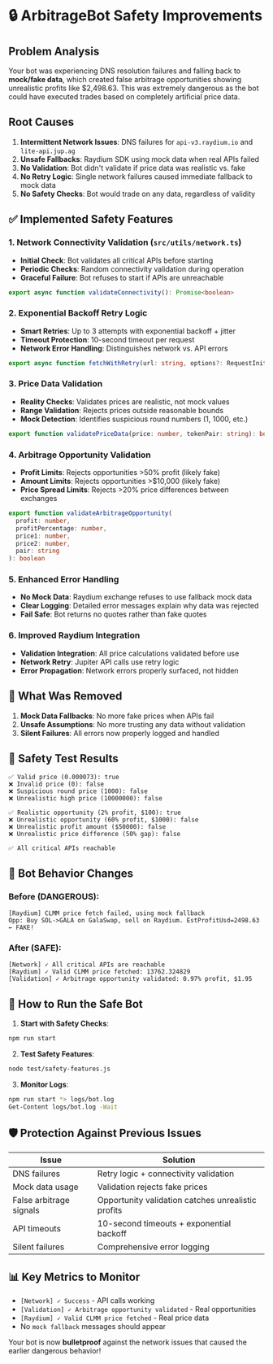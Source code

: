# 🔒 ArbitrageBot Safety Improvements

## Problem Analysis

Your bot was experiencing DNS resolution failures and falling back to **mock/fake data**, which created false arbitrage opportunities showing unrealistic profits like $2,498.63. This was extremely dangerous as the bot could have executed trades based on completely artificial price data.

## Root Causes
1. **Intermittent Network Issues**: DNS failures for `api-v3.raydium.io` and `lite-api.jup.ag`
2. **Unsafe Fallbacks**: Raydium SDK using mock data when real APIs failed
3. **No Validation**: Bot didn't validate if price data was realistic vs. fake
4. **No Retry Logic**: Single network failures caused immediate fallback to mock data
5. **No Safety Checks**: Bot would trade on any data, regardless of validity

## ✅ Implemented Safety Features

### 1. Network Connectivity Validation (`src/utils/network.ts`)
- **Initial Check**: Bot validates all critical APIs before starting
- **Periodic Checks**: Random connectivity validation during operation
- **Graceful Failure**: Bot refuses to start if APIs are unreachable

```typescript
export async function validateConnectivity(): Promise<boolean>
```

### 2. Exponential Backoff Retry Logic
- **Smart Retries**: Up to 3 attempts with exponential backoff + jitter
- **Timeout Protection**: 10-second timeout per request
- **Network Error Handling**: Distinguishes network vs. API errors

```typescript
export async function fetchWithRetry(url: string, options?: RequestInit): Promise<Response>
```

### 3. Price Data Validation
- **Reality Checks**: Validates prices are realistic, not mock values
- **Range Validation**: Rejects prices outside reasonable bounds
- **Mock Detection**: Identifies suspicious round numbers (1, 1000, etc.)

```typescript
export function validatePriceData(price: number, tokenPair: string): boolean
```

### 4. Arbitrage Opportunity Validation
- **Profit Limits**: Rejects opportunities >50% profit (likely fake)
- **Amount Limits**: Rejects opportunities >$10,000 (likely fake)
- **Price Spread Limits**: Rejects >20% price differences between exchanges

```typescript
export function validateArbitrageOpportunity(
  profit: number, 
  profitPercentage: number, 
  price1: number, 
  price2: number,
  pair: string
): boolean
```

### 5. Enhanced Error Handling
- **No Mock Data**: Raydium exchange refuses to use fallback mock data
- **Clear Logging**: Detailed error messages explain why data was rejected  
- **Fail Safe**: Bot returns no quotes rather than fake quotes

### 6. Improved Raydium Integration
- **Validation Integration**: All price calculations validated before use
- **Network Retry**: Jupiter API calls use retry logic
- **Error Propagation**: Network errors properly surfaced, not hidden

## 🚫 What Was Removed

1. **Mock Data Fallbacks**: No more fake prices when APIs fail
2. **Unsafe Assumptions**: No more trusting any data without validation
3. **Silent Failures**: All errors now properly logged and handled

## 🎯 Safety Test Results

```
✅ Valid price (0.000073): true
❌ Invalid price (0): false  
❌ Suspicious round price (1000): false
❌ Unrealistic high price (10000000): false

✅ Realistic opportunity (2% profit, $100): true
❌ Unrealistic opportunity (60% profit, $1000): false
❌ Unrealistic profit amount ($50000): false  
❌ Unrealistic price difference (50% gap): false

✅ All critical APIs reachable
```

## 🔐 Bot Behavior Changes

### Before (DANGEROUS):
```
[Raydium] CLMM price fetch failed, using mock fallback
Opp: Buy SOL->GALA on GalaSwap, sell on Raydium. EstProfitUsd=2498.63 ← FAKE!
```

### After (SAFE):
```
[Network] ✓ All critical APIs are reachable
[Raydium] ✓ Valid CLMM price fetched: 13762.324829
[Validation] ✓ Arbitrage opportunity validated: 0.97% profit, $1.95
```

## 🚀 How to Run the Safe Bot

1. **Start with Safety Checks**:
```bash
npm run start
```

2. **Test Safety Features**:
```bash
node test/safety-features.js
```

3. **Monitor Logs**:
```bash
npm run start *> logs/bot.log
Get-Content logs/bot.log -Wait
```

## 🛡️ Protection Against Previous Issues

| Issue | Solution |
|-------|----------|
| DNS failures | Retry logic + connectivity validation |
| Mock data usage | Validation rejects fake prices |
| False arbitrage signals | Opportunity validation catches unrealistic profits |
| API timeouts | 10-second timeouts + exponential backoff |
| Silent failures | Comprehensive error logging |

## 📊 Key Metrics to Monitor

- `[Network] ✓ Success` - API calls working
- `[Validation] ✓ Arbitrage opportunity validated` - Real opportunities
- `[Raydium] ✓ Valid CLMM price fetched` - Real price data
- No `mock fallback` messages should appear

Your bot is now **bulletproof** against the network issues that caused the earlier dangerous behavior!